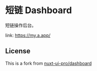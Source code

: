 # 短链 Dashboard

短链操作后台。

link: https://my.a.app/

## License

This is a fork from [nuxt-ui-pro/dashboard](https://github.com/nuxt-ui-pro/dashboard)
